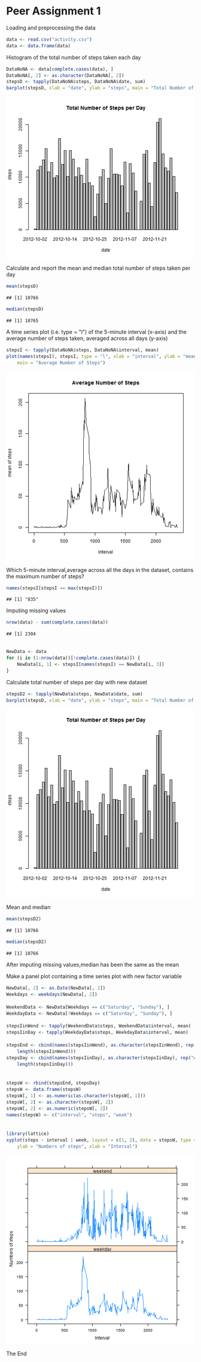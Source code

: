 Peer Assignment 1
========================================================
Loading and preprocessing the data

```r
data <- read.csv("activity.csv")
data <- data.frame(data)
```


Histogram of the total number of steps taken each day


```r
DataNoNA <- data[complete.cases(data), ]
DataNoNA[, 2] <- as.character(DataNoNA[, 2])
stepsD <- tapply(DataNoNA$steps, DataNoNA$date, sum)
barplot(stepsD, xlab = "date", ylab = "steps", main = "Total Number of Steps per Day")
```

![plot of chunk unnamed-chunk-2](figure/unnamed-chunk-2.png) 


Calculate and report the mean and median total number of steps taken per day

```r
mean(stepsD)
```

```
## [1] 10766
```

```r
median(stepsD)
```

```
## [1] 10765
```


A time series plot (i.e. type = "l") of the 5-minute interval (x-axis) and the average number of steps taken, averaged across all days (y-axis)

```r
stepsI <- tapply(DataNoNA$steps, DataNoNA$interval, mean)
plot(names(stepsI), stepsI, type = "l", xlab = "interval", ylab = "mean of steps", 
    main = "Average Number of Steps")
```

![plot of chunk unnamed-chunk-4](figure/unnamed-chunk-4.png) 


Which 5-minute interval,average across all the days in the dataset, contains the maximum number of steps?

```r
names(stepsI[stepsI == max(stepsI)])
```

```
## [1] "835"
```


Imputing missing values

```r
nrow(data) - sum(complete.cases(data))
```

```
## [1] 2304
```

```r

NewData <- data
for (i in (1:nrow(data))[!complete.cases(data)]) {
    NewData[i, 1] <- stepsI[names(stepsI) == NewData[i, 3]]
}
```


Calculate total number of steps per day with new dataset

```r
stepsD2 <- tapply(NewData$steps, NewData$date, sum)
barplot(stepsD, xlab = "date", ylab = "steps", main = "Total Number of Steps per Day")
```

![plot of chunk unnamed-chunk-7](figure/unnamed-chunk-7.png) 


Mean and median

```r
mean(stepsD2)
```

```
## [1] 10766
```

```r
median(stepsD2)
```

```
## [1] 10766
```

After imputing missing values,median has been the same as the mean

Make a panel plot containing a time series plot with new factor variable

```r
NewData[, 2] <- as.Date(NewData[, 2])
Weekdays <- weekdays(NewData[, 2])

WeekendData <- NewData[Weekdays == c("Saturday", "Sunday"), ]
WeekdayData <- NewData[!Weekdays == c("Saturday", "Sunday"), ]

stepsIinWend <- tapply(WeekendData$steps, WeekendData$interval, mean)
stepsIinDay <- tapply(WeekdayData$steps, WeekdayData$interval, mean)

stepsEnd <- cbind(names(stepsIinWend), as.character(stepsIinWend), rep("weekend", 
    length(stepsIinWend)))
stepsDay <- cbind(names(stepsIinDay), as.character(stepsIinDay), rep("weekday", 
    length(stepsIinDay)))


stepsW <- rbind(stepsEnd, stepsDay)
stepsW <- data.frame(stepsW)
stepsW[, 1] <- as.numeric(as.character(stepsW[, 1]))
stepsW[, 2] <- as.character(stepsW[, 2])
stepsW[, 2] <- as.numeric(stepsW[, 2])
names(stepsW) <- c("interval", "steps", "week")


library(lattice)
xyplot(steps ~ interval | week, layout = c(1, 2), data = stepsW, type = "l", 
    ylab = "Numbers of steps", xlab = "Interval")
```

![plot of chunk unnamed-chunk-9](figure/unnamed-chunk-9.png) 


The End
